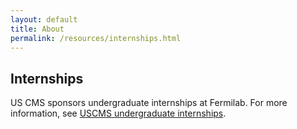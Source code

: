 ```yaml
---
layout: default
title: About
permalink: /resources/internships.html
---
```


## Internships

US CMS sponsors undergraduate internships at Fermilab. For more information, see [USCMS undergraduate internships](https://internships.fnal.gov/u-s-cms-undergraduate-internship/).
